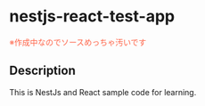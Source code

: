 # nestjs-react-test-app
<font color="tomato">※作成中なのでソースめっちゃ汚いです</font>

## Description
This is NestJs and React sample code for learning.

